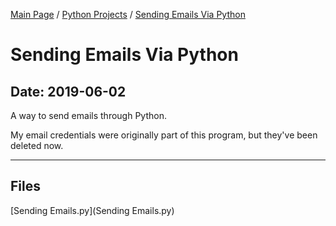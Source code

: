 [Main Page](/) / [Python Projects](/python) / [Sending Emails Via Python](/python/2019-06-02_Sending_Emails_Via_Python)

# Sending Emails Via Python

## Date: 2019-06-02

A way to send emails through Python.

My email credentials were originally part of this program, but they've been deleted now.

-----

## Files

[Sending Emails.py](Sending Emails.py)